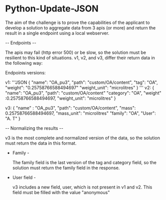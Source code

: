 # Python-Update-JSON

The aim of the challenge is to prove the capabilities of the applicant to develop a solution to aggregate data from 3 apis (or more) and return the result in a single endpoint using a local webserver.

-- Endpoints --

The apis may fail (http error 500) or be slow, so the solution must be resilient to this kind of situations.
v1, v2, and v3, differ their return data in the following way:

Endpoints versions:

  v1:
 '''JSON
    {
      "name": "OA_pu3",
      "path": "custom/OA/content",
      "tag": "OA",
      "weight": "0.25758766588494697"
      "weight_unit": "microlitres"
    }
 '''
  v2:
    {
      "name": "OA_рu3",
      "path": "custom/OA/content"
      "category": "OA",
      "weight" :0.25758766588494697,
      "weight_unit": "microlitres"
    }
  
  v3:
    {
      "name" : "OA_рu3",
      "path": "custom/OA/content",
      "mass": 0.25758766588494697,
      "mass_unit": "microlitres"
      "family": "OA",
      "User": "A. T"
    }
  
-- Normalizing the results --

v3 is the most complete and normalized version of the data, so the solution must return the data in this format.


- Family - 

  The family field is the last version of the tag and category field, so the solution must return the family field in the response.
  
  
- User field -

  v3 includes a new field, user, which is not present in v1 and v2. This field must be filled with the value "anonymous"
